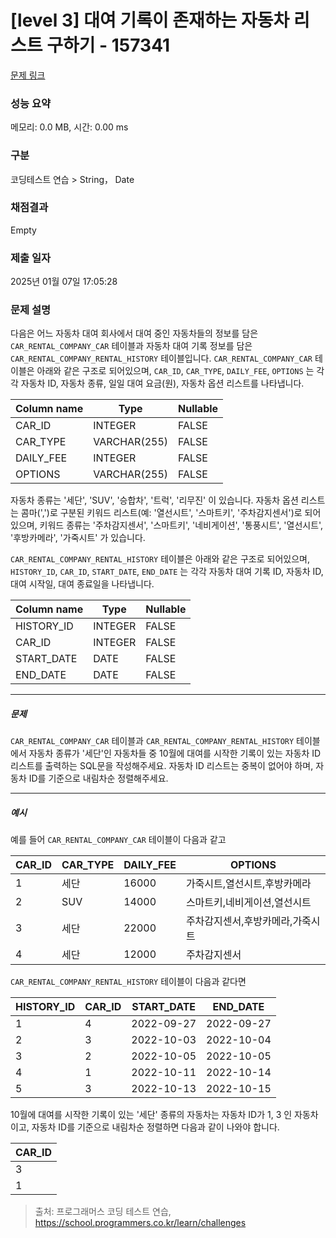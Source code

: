 # [level 3] 대여 기록이 존재하는 자동차 리스트 구하기 - 157341 

[문제 링크](https://school.programmers.co.kr/learn/courses/30/lessons/157341) 

### 성능 요약

메모리: 0.0 MB, 시간: 0.00 ms

### 구분

코딩테스트 연습 > String， Date

### 채점결과

Empty

### 제출 일자

2025년 01월 07일 17:05:28

### 문제 설명

<p>다음은 어느 자동차 대여 회사에서 대여 중인 자동차들의 정보를 담은 <code>CAR_RENTAL_COMPANY_CAR</code> 테이블과 자동차 대여 기록 정보를 담은 <code>CAR_RENTAL_COMPANY_RENTAL_HISTORY</code> 테이블입니다. <code>CAR_RENTAL_COMPANY_CAR</code> 테이블은 아래와 같은 구조로 되어있으며, <code>CAR_ID</code>, <code>CAR_TYPE</code>, <code>DAILY_FEE</code>, <code>OPTIONS</code> 는 각각 자동차 ID, 자동차 종류, 일일 대여 요금(원), 자동차 옵션 리스트를 나타냅니다.</p>
<table class="table">
        <thead><tr>
<th>Column name</th>
<th>Type</th>
<th>Nullable</th>
</tr>
</thead>
        <tbody><tr>
<td>CAR_ID</td>
<td>INTEGER</td>
<td>FALSE</td>
</tr>
<tr>
<td>CAR_TYPE</td>
<td>VARCHAR(255)</td>
<td>FALSE</td>
</tr>
<tr>
<td>DAILY_FEE</td>
<td>INTEGER</td>
<td>FALSE</td>
</tr>
<tr>
<td>OPTIONS</td>
<td>VARCHAR(255)</td>
<td>FALSE</td>
</tr>
</tbody>
      </table>
<p>자동차 종류는 '세단', 'SUV', '승합차', '트럭', '리무진' 이 있습니다. 자동차 옵션 리스트는 콤마(',')로 구분된 키워드 리스트(예: '열선시트', '스마트키', '주차감지센서')로 되어있으며, 키워드 종류는 '주차감지센서', '스마트키', '네비게이션', '통풍시트', '열선시트', '후방카메라', '가죽시트' 가 있습니다.</p>

<p><code>CAR_RENTAL_COMPANY_RENTAL_HISTORY</code> 테이블은 아래와 같은 구조로 되어있으며, <code>HISTORY_ID</code>, <code>CAR_ID</code>, <code>START_DATE</code>, <code>END_DATE</code> 는 각각 자동차 대여 기록 ID, 자동차 ID, 대여 시작일, 대여 종료일을 나타냅니다.</p>
<table class="table">
        <thead><tr>
<th>Column name</th>
<th>Type</th>
<th>Nullable</th>
</tr>
</thead>
        <tbody><tr>
<td>HISTORY_ID</td>
<td>INTEGER</td>
<td>FALSE</td>
</tr>
<tr>
<td>CAR_ID</td>
<td>INTEGER</td>
<td>FALSE</td>
</tr>
<tr>
<td>START_DATE</td>
<td>DATE</td>
<td>FALSE</td>
</tr>
<tr>
<td>END_DATE</td>
<td>DATE</td>
<td>FALSE</td>
</tr>
</tbody>
      </table>
<hr>

<h5>문제</h5>

<p><code>CAR_RENTAL_COMPANY_CAR</code> 테이블과 <code>CAR_RENTAL_COMPANY_RENTAL_HISTORY</code> 테이블에서 자동차 종류가 '세단'인 자동차들 중 10월에 대여를 시작한 기록이 있는 자동차 ID 리스트를 출력하는 SQL문을 작성해주세요. 자동차 ID 리스트는 중복이 없어야 하며, 자동차 ID를 기준으로 내림차순 정렬해주세요.</p>

<hr>

<h5>예시</h5>

<p>예를 들어 <code>CAR_RENTAL_COMPANY_CAR</code> 테이블이 다음과 같고</p>
<table class="table">
        <thead><tr>
<th>CAR_ID</th>
<th>CAR_TYPE</th>
<th>DAILY_FEE</th>
<th>OPTIONS</th>
</tr>
</thead>
        <tbody><tr>
<td>1</td>
<td>세단</td>
<td>16000</td>
<td>가죽시트,열선시트,후방카메라</td>
</tr>
<tr>
<td>2</td>
<td>SUV</td>
<td>14000</td>
<td>스마트키,네비게이션,열선시트</td>
</tr>
<tr>
<td>3</td>
<td>세단</td>
<td>22000</td>
<td>주차감지센서,후방카메라,가죽시트</td>
</tr>
<tr>
<td>4</td>
<td>세단</td>
<td>12000</td>
<td>주차감지센서</td>
</tr>
</tbody>
      </table>
<p><code>CAR_RENTAL_COMPANY_RENTAL_HISTORY</code> 테이블이 다음과 같다면</p>
<table class="table">
        <thead><tr>
<th>HISTORY_ID</th>
<th>CAR_ID</th>
<th>START_DATE</th>
<th>END_DATE</th>
</tr>
</thead>
        <tbody><tr>
<td>1</td>
<td>4</td>
<td>2022-09-27</td>
<td>2022-09-27</td>
</tr>
<tr>
<td>2</td>
<td>3</td>
<td>2022-10-03</td>
<td>2022-10-04</td>
</tr>
<tr>
<td>3</td>
<td>2</td>
<td>2022-10-05</td>
<td>2022-10-05</td>
</tr>
<tr>
<td>4</td>
<td>1</td>
<td>2022-10-11</td>
<td>2022-10-14</td>
</tr>
<tr>
<td>5</td>
<td>3</td>
<td>2022-10-13</td>
<td>2022-10-15</td>
</tr>
</tbody>
      </table>
<p>10월에 대여를 시작한 기록이 있는 '세단' 종류의 자동차는 자동차 ID가 1, 3 인 자동차이고, 자동차 ID를 기준으로 내림차순 정렬하면 다음과 같이 나와야 합니다.</p>
<table class="table">
        <thead><tr>
<th>CAR_ID</th>
</tr>
</thead>
        <tbody><tr>
<td>3</td>
</tr>
<tr>
<td>1</td>
</tr>
</tbody>
      </table>

> 출처: 프로그래머스 코딩 테스트 연습, https://school.programmers.co.kr/learn/challenges